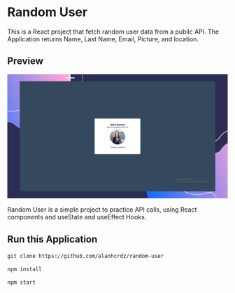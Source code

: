 # Random User
This is a React project that fetch random user data from a pubilc API.
The Application returns Name, Last Name, Email, Picture, and location.

## Preview
<img src="./assets/images/preview.png" width=700 />

Random User is a simple project to practice API calls, using React components and useState and useEffect Hooks.

## Run this Application

```
git clone https://github.com/alanhcrdz/random-user
```

```
npm install
```

```
npm start
```

